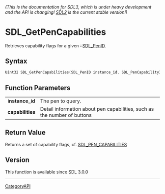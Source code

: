 ###### (This is the documentation for SDL3, which is under heavy development and the API is changing! [SDL2](https://wiki.libsdl.org/SDL2/) is the current stable version!)
# SDL_GetPenCapabilities

Retrieves capability flags for a given ::[SDL_PenID](SDL_PenID).

## Syntax

```c
Uint32 SDL_GetPenCapabilities(SDL_PenID instance_id, SDL_PenCapabilityInfo *capabilities);

```

## Function Parameters

|                      |                                                                          |
| -------------------- | ------------------------------------------------------------------------ |
| **instance_id**      | The pen to query.                                                        |
| **capabilities**     | Detail information about pen capabilities, such as the number of buttons |

## Return Value

Returns a set of capability flags, cf.
[SDL_PEN_CAPABILITIES](SDL_PEN_CAPABILITIES)

## Version

This function is available since SDL 3.0.0

----
[CategoryAPI](CategoryAPI)

